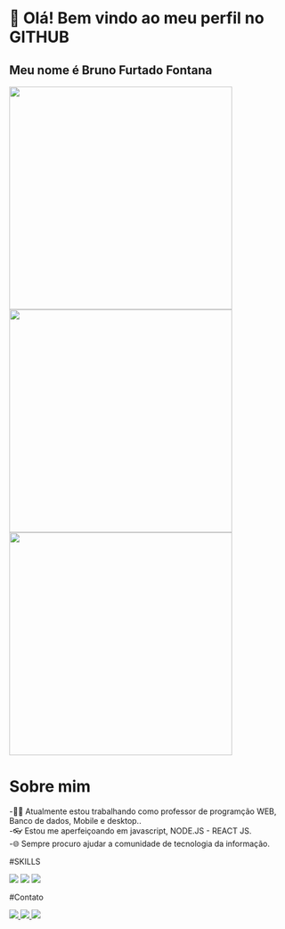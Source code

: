 # 👋 Olá! Bem vindo ao meu perfil no GITHUB
## Meu nome é Bruno Furtado Fontana
<img src="https://camo.githubusercontent.com/15a53b2a7f0cb099e08ed58685f3ff249dcf6ecb7d3f11c0b091d27551659499/68747470733a2f2f6769746875622d726561646d652d73746174732e76657263656c2e6170702f6170693f757365726e616d653d6272756e6f6675727461646f666f6e74616e61267468656d653d64726163756c612673686f775f69636f6e733d7472756526686964655f626f726465723d66616c736526636f756e745f707269766174653d74727565" width="400"  />
<img src="https://camo.githubusercontent.com/71567627ed7391d43e07207e68bc7e5cf06014d256fcb162e42a83b7af442730/68747470733a2f2f6769746875622d726561646d652d73747265616b2d73746174732e6865726f6b756170702e636f6d2f3f757365723d6272756e6f6675727461646f666f6e74616e61267468656d653d64726163756c6126686964655f626f726465723d66616c7365" width="400"  />
<img src="https://camo.githubusercontent.com/8b6fad3702e5b2320c3e108de6badbc01a7bce2007ca241899fa93641763f4ac/68747470733a2f2f6769746875622d726561646d652d73746174732e76657263656c2e6170702f6170692f746f702d6c616e67732f3f757365726e616d653d6272756e6f6675727461646f666f6e74616e61267468656d653d64726163756c612673686f775f69636f6e733d7472756526686964655f626f726465723d66616c7365266c61796f75743d636f6d70616374" width="400"  />

# Sobre mim

-👨‍🏫 Atualmente estou trabalhando como professor de programção WEB, Banco de dados, Mobile e desktop..<br>
-👓 Estou me aperfeiçoando em javascript, NODE.JS - REACT JS.<br>
-🌐 Sempre procuro ajudar a comunidade de tecnologia da informação.<br>

#SKILLS
<div>
<img src="https://img.shields.io/badge/Python-3776AB?style=for-the-badge&logo=python&logoColor=white" />
<img src="https://img.shields.io/badge/HTML-239120?style=for-the-badge&logo=html5&logoColor=white" />
<img src="https://img.shields.io/badge/Node.js-43853D?style=for-the-badge&logo=node.js&logoColor=white" />
</div>

#Contato
<div>
  <a href="https://instagram.com/br.fontana" >
    <img src="https://img.shields.io/badge/Instagram-E4405F?style=for-the-badge&logo=instagram&logoColor=white" />
  </a>
  <a href="mailto:bruno@levelupsistemas.com.br">
    <img src="https://img.shields.io/badge/Gmail-D14836?style=for-the-badge&logo=gmail&logoColor=white" />
  </a>
  <a href="https://wa.me/5549988258012?text=Ola" >
    <img src="https://img.shields.io/badge/WhatsApp-25D366?style=for-the-badge&logo=whatsapp&logoColor=white" />
  </a>
   	
 
</div>
